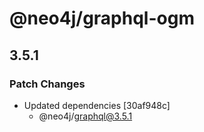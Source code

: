 # @neo4j/graphql-ogm

## 3.5.1

### Patch Changes

-   Updated dependencies [30af948c]
    -   @neo4j/graphql@3.5.1
